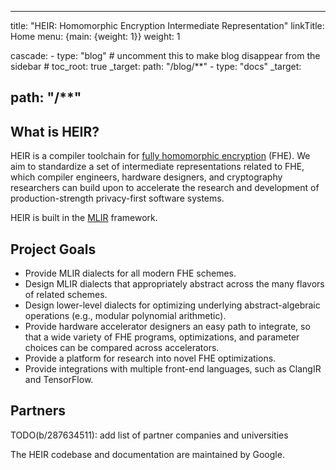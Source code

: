 --------------------------------------------------------------------------------

title: "HEIR: Homomorphic Encryption Intermediate Representation" linkTitle:
Home menu: {main: {weight: 1}} weight: 1

cascade: - type: "blog" # uncomment this to make blog disappear from the
sidebar # toc_root: true _target: path: "/blog/**" - type: "docs" _target:

## path: "/**"

## What is HEIR?

HEIR is a compiler toolchain for
[fully homomorphic encryption](https://en.wikipedia.org/wiki/Homomorphic_encryption)
(FHE). We aim to standardize a set of intermediate representations related to
FHE, which compiler engineers, hardware designers, and cryptography researchers
can build upon to accelerate the research and development of production-strength
privacy-first software systems.

HEIR is built in the [MLIR](https://mlir.llvm.org/) framework.

## Project Goals

-   Provide MLIR dialects for all modern FHE schemes.
-   Design MLIR dialects that appropriately abstract across the many flavors of
    related schemes.
-   Design lower-level dialects for optimizing underlying abstract-algebraic
    operations (e.g., modular polynomial arithmetic).
-   Provide hardware accelerator designers an easy path to integrate, so that a
    wide variety of FHE programs, optimizations, and parameter choices can be
    compared across accelerators.
-   Provide a platform for research into novel FHE optimizations.
-   Provide integrations with multiple front-end languages, such as ClangIR and
    TensorFlow.

## Partners

TODO(b/287634511): add list of partner companies and universities

The HEIR codebase and documentation are maintained by Google.
